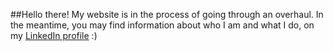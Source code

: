 ##Hello there! 
My website is in the process of going through an overhaul. In the meantime, you may find information about who I am and what I do, on my [LinkedIn profile](https://www.linkedin.com/in/rohullahayoub/) :)
